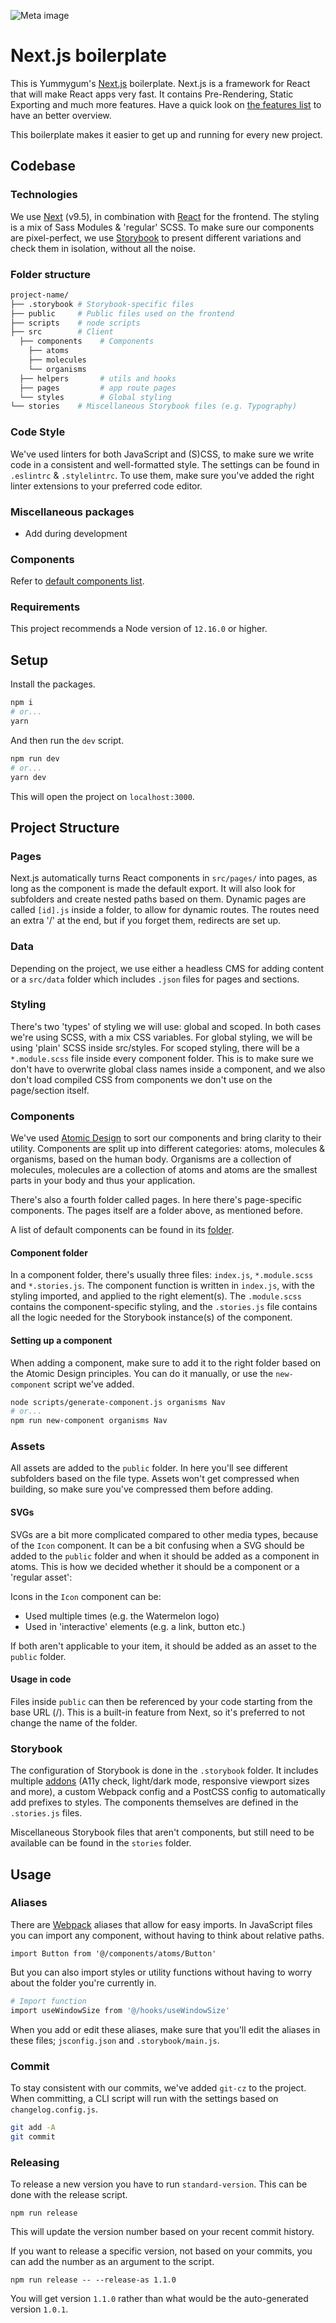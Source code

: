 ![Meta image](./public/img/misc/cover.jpg)

# Next.js boilerplate

This is Yummygum's [Next.js](https://www.nextjs.org) boilerplate. Next.js is a framework for React that will make React apps very fast. It contains Pre-Rendering, Static Exporting and much more features. Have a quick look on [the features list](https://nextjs.org/#features) to have an better overview.

This boilerplate makes it easier to get up and running for every new project.

## Codebase

### Technologies
We use [Next](https://www.nextjs.org/) (v9.5), in combination with [React](https://reactjs.org/) for the frontend. The styling is a mix of Sass Modules & 'regular' SCSS. To make sure our components are pixel-perfect, we use [Storybook](https://storybook.js.org/) to present different variations and check them in isolation, without all the noise.

### Folder structure
```sh
project-name/
├── .storybook # Storybook-specific files
├── public     # Public files used on the frontend
├── scripts    # node scripts
├── src        # Client
  ├── components    # Components
    ├── atoms
    ├── molecules
    └── organisms
  ├── helpers       # utils and hooks
  ├── pages         # app route pages
  └── styles        # Global styling
└── stories    # Miscellaneous Storybook files (e.g. Typography)
```

### Code Style
We've used linters for both JavaScript and (S)CSS, to make sure we write code in a consistent and well-formatted style. The settings can be found in `.eslintrc` & `.stylelintrc`. To use them, make sure you've added the right linter extensions to your preferred code editor.

### Miscellaneous packages
- Add during development

### Components
Refer to [default components list]("/src/components/README.md").

### Requirements
This project recommends a Node version of `12.16.0` or higher.

## Setup
Install the packages.
```sh
npm i
# or...
yarn
```

And then run the `dev` script.

```sh
npm run dev
# or...
yarn dev
```

This will open the project on `localhost:3000`.

## Project Structure

### Pages
Next.js automatically turns React components in `src/pages/` into pages, as long as the component is made the default export. It will also look for subfolders and create nested paths based on them. Dynamic pages are called `[id].js` inside a folder, to allow for dynamic routes. The routes need an extra '/' at the end, but if you forget them, redirects are set up.

### Data
Depending on the project, we use either a headless CMS for adding content or a `src/data` folder which includes `.json` files for pages and sections.

### Styling
There's two 'types' of styling we will use: global and scoped. In both cases we're using SCSS, with a mix CSS variables. For global styling, we will be using 'plain' SCSS inside  src/styles. For scoped styling, there will be a `*.module.scss` file inside every component folder. This is to make sure we don't have to overwrite global class names inside a component, and we also don't load compiled CSS from components we don't use on the page/section itself.

### Components
We've used [Atomic Design](https://bradfrost.com/blog/post/atomic-web-design/) to sort our components and bring clarity to their utility. Components are split up into different categories: atoms, molecules & organisms, based on the human body. Organisms are a collection of molecules, molecules are a collection of atoms and atoms are the smallest parts in your body and thus your application.

There's also a fourth folder called pages. In here there's page-specific components. The pages itself are a folder above, as mentioned before.

A list of default components can be found in its [folder](./src/components/README.md).

#### Component folder
In a component folder, there's usually three files: `index.js`, `*.module.scss` and `*.stories.js`. The component function is written in `index.js`, with the styling imported, and applied to the right element(s). The `.module.scss` contains the component-specific styling, and the `.stories.js` file contains all the logic needed for the Storybook instance(s) of the component.

#### Setting up a component
When adding a component, make sure to add it to the right folder based on the Atomic Design principles. You can do it manually, or use the `new-component` script we've added.

```sh
node scripts/generate-component.js organisms Nav
# or...
npm run new-component organisms Nav
```

### Assets
All assets are added to the `public` folder. In here you'll see different subfolders based on the file type. Assets won't get compressed when building, so make sure you've compressed them before adding.

#### SVGs
SVGs are a bit more complicated compared to other media types, because of the `Icon` component. It can be a bit confusing when a SVG should be added to the `public` folder and when it should be added as a component in atoms. This is how we decided whether it should be a component or a 'regular asset':

Icons in the `Icon` component can be:
- Used multiple times (e.g. the Watermelon logo)
- Used in 'interactive' elements (e.g. a link, button etc.)

If both aren't applicable to your item, it should be added as an asset to the `public` folder.

#### Usage in code
Files inside `public` can then be referenced by your code starting from the base URL (/). This is a built-in feature from Next, so it's preferred to not change the name of the folder.

### Storybook
The configuration of Storybook is done in the `.storybook` folder. It includes multiple [addons](https://storybook.js.org/addons/) (A11y check, light/dark mode, responsive viewport sizes and more), a custom Webpack config and a PostCSS config to automatically add prefixes to styles. The components themselves are defined in the `.stories.js` files.

Miscellaneous Storybook files that aren't components, but still need to be available can be found in the `stories` folder.

## Usage

### Aliases
There are [Webpack](https://webpack.js.org/) aliases that allow for easy imports. In JavaScript files you can import any component, without having to think about relative paths.
```
import Button from '@/components/atoms/Button'
```

But you can also import styles or utility functions without having to worry about the folder you're currently in.

```sh
# Import function
import useWindowSize from '@/hooks/useWindowSize'
```

When you add or edit these aliases, make sure that you'll edit the aliases in these files; `jsconfig.json` and `.storybook/main.js`.

### Commit
To stay consistent with our commits, we've added `git-cz` to the project. When committing, a CLI script will run with the settings based on `changelog.config.js`.
```sh
git add -A
git commit
```

### Releasing
To release a new version you have to run `standard-version`. This can be done with the release script.
```
npm run release
```
This will update the version number based on your recent commit history.

If you want to release a specific version, not based on your commits, you can add the number as an argument to the script.
```
npm run release -- --release-as 1.1.0
```

You will get version `1.1.0` rather than what would be the auto-generated version `1.0.1`.
